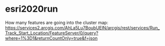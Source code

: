 # esri2020run

How many features are going into the cluster map:
https://services2.arcgis.com/AhLa5Lu7BoubUElN/arcgis/rest/services/Run_Track_Start_Location/FeatureServer/0/query?where=1%3D1&returnCountOnly=true&f=json
